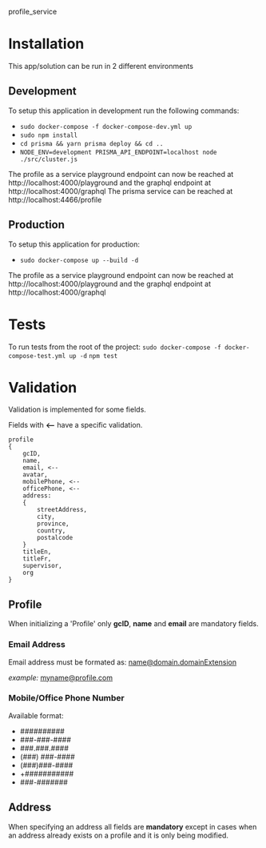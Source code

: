 profile_service

# Installation
This app/solution can be run in 2 different environments

## Development
To setup this application in development run the following commands:

* `sudo docker-compose -f docker-compose-dev.yml up`
* `sudo npm install`
* `cd prisma && yarn prisma deploy && cd ..`
* `NODE_ENV=development PRISMA_API_ENDPOINT=localhost node ./src/cluster.js`

The profile as a service playground endpoint can now be reached at http://localhost:4000/playground and the graphql endpoint at http://localhost:4000/graphql
The prisma service can be reached at http://localhost:4466/profile


## Production
To setup this application for production:

* `sudo docker-compose up --build -d`

The profile as a service playground endpoint can now be reached at http://localhost:4000/playground and the graphql endpoint at http://localhost:4000/graphql

# Tests
To run tests from the root of the project:
`sudo docker-compose -f docker-compose-test.yml up -d`
`npm test`

# Validation

Validation is implemented for some fields.

Fields with **<--** have a specific validation.

```
profile
{
    gcID,
    name,
    email, <--
    avatar,
    mobilePhone, <--
    officePhone, <--
    address:
    {
        streetAddress,
        city,
        province, 
        country, 
        postalcode
    }
    titleEn,
    titleFr,
    supervisor,
    org 
}
```
## Profile
When initializing a 'Profile' only **gcID**, **name** and **email** are mandatory fields.
### Email Address
Email address must be formated as:
name@domain.domainExtension

*example:* myname@profile.com

### Mobile/Office Phone Number
Available format:

* ##########
* ###-###-####
* ###.###.####
* (###) ###-####
* (###)###-####
* +###########
* ###-#######

## Address
When specifying an address all fields are **mandatory** except in cases when an address already exists on a profile and it is only being modified.